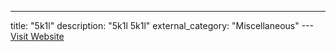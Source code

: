 ---
title: "5k1l"
description: "5k1l
5k1l"
external_category: "Miscellaneous"
---[Visit Website](https://github.com/5k1l)

